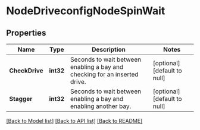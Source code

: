 # NodeDriveconfigNodeSpinWait

## Properties
Name | Type | Description | Notes
------------ | ------------- | ------------- | -------------
**CheckDrive** | **int32** | Seconds to wait between enabling a bay and checking for an inserted drive. | [optional] [default to null]
**Stagger** | **int32** | Seconds to wait between enabling a bay and enabling another bay. | [optional] [default to null]

[[Back to Model list]](../README.md#documentation-for-models) [[Back to API list]](../README.md#documentation-for-api-endpoints) [[Back to README]](../README.md)


